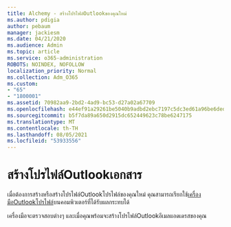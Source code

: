 ```yaml
---
title: Alchemy - สร้างโปรไฟล์Outlookของคุณใหม่
ms.author: pdigia
author: pebaum
manager: jackiesm
ms.date: 04/21/2020
ms.audience: Admin
ms.topic: article
ms.service: o365-administration
ROBOTS: NOINDEX, NOFOLLOW
localization_priority: Normal
ms.collection: Adm_O365
ms.custom:
- "65"
- "1800001"
ms.assetid: 70982aa9-2bd2-4ad9-bc53-d27a02a67709
ms.openlocfilehash: e44ef91a29261be5040b9adbd2ebc7197c5dc3ed61a96be6deda1723bb836580
ms.sourcegitcommit: b5f7da89a650d2915dc652449623c78be6247175
ms.translationtype: MT
ms.contentlocale: th-TH
ms.lasthandoff: 08/05/2021
ms.locfileid: "53933556"
---
```

# <a name="create-an-outlook-profile"></a>สร้างโปรไฟล์Outlookเอกสาร

เมื่อต้องการสร้างหรือสร้างโปรไฟล์Outlookโปรไฟล์ของคุณใหม่ คุณสามารถเรียกใช้[เครื่องมือOutlookโปรไฟล์](https://aka.ms/SaRA-OutlookSetupProfile-Alchemy)บนคอมพิวเตอร์ที่ได้รับผลกระทบได้

เครื่องมือจะตรวจสอบต่างๆ และเมื่อคุณพร้อมจะสร้างโปรไฟล์Outlookอีเมลแอดเดรสของคุณ
